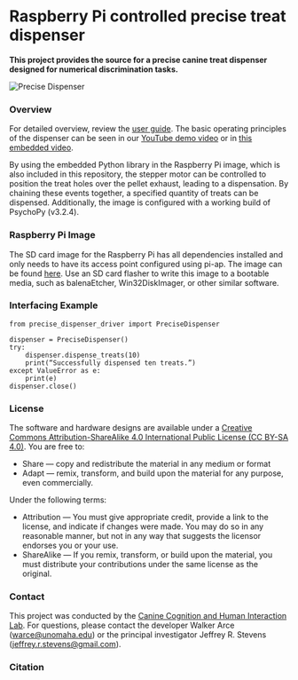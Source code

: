 # Raspberry Pi controlled precise treat dispenser
**This project provides the source for a precise canine treat dispenser designed for numerical discrimination tasks.**

![Precise Dispenser](https://github.com/unl-cchil/canine_precise_dispenser/blob/main/documentation/figures/Dispenser%20v84_image.png "Precise Dispenser")
### Overview
For detailed overview, review the [user guide](https://github.com/unl-cchil/canine_precise_dispenser/blob/main/documentation/user_guide/unl_cchil_precise_dispenser_guide.pdf).  The basic operating principles of the dispenser can be seen in our [YouTube demo video](https://www.youtube.com/watch?v=fIKlNvzwXUY) or in [this embedded video](https://github.com/unl-cchil/canine_precise_dispenser/blob/main/hardware/dispenser/operation/show_dispenser_video.md).

By using the embedded Python library in the Raspberry Pi image, which is also included in this repository, the stepper motor can be controlled to position the treat holes over the pellet exhaust, leading to a dispensation.  By chaining these events together, a specified quantity of treats can be dispensed.  Additionally, the image is configured with a working build of PsychoPy (v3.2.4).

### Raspberry Pi Image
The SD card image for the Raspberry Pi has all dependencies installed and only needs to have its access point configured using pi-ap.  The image can be found [here](https://drive.google.com/file/d/1r1gbtBNyjnHum-6QpTX6uGOvL8lcQ7Pt/view?usp=sharing).  Use an SD card flasher to write this image to a bootable media, such as balenaEtcher, Win32DiskImager, or other similar software.

### Interfacing Example
```
from precise_dispenser_driver import PreciseDispenser

dispenser = PreciseDispenser()
try:
	dispenser.dispense_treats(10)
	print(“Successfully dispensed ten treats.”)
except ValueError as e:
	print(e)
dispenser.close()
```

### License

The software and hardware designs are available under a [Creative Commons Attribution-ShareAlike 4.0 International Public License (CC BY-SA 4.0)](https://creativecommons.org/licenses/by-sa/4.0/). You are free to:

* Share — copy and redistribute the material in any medium or format
* Adapt — remix, transform, and build upon the material for any purpose, even commercially. 

Under the following terms:

* Attribution — You must give appropriate credit, provide a link to the license, and indicate if changes were made. You may do so in any reasonable manner, but not in any way that suggests the licensor endorses you or your use.
* ShareAlike — If you remix, transform, or build upon the material, you must distribute your contributions under the same license as the original. 


### Contact

This project was conducted by the [Canine Cognition and Human Interaction Lab](https://dogcog.unl.edu). For questions, please contact the developer Walker Arce (warce@unomaha.edu) or the principal investigator Jeffrey R. Stevens (jeffrey.r.stevens@gmail.com).

### Citation
